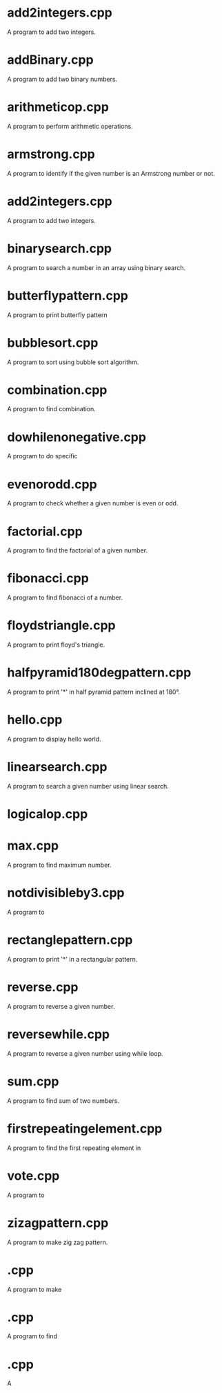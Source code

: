# add2integers.cpp
A program to add two integers.

# addBinary.cpp
A program to add two binary numbers.

# arithmeticop.cpp
A program to perform arithmetic operations.

# armstrong.cpp
A program to identify if the given number is an Armstrong number or not.

# add2integers.cpp
A program to add two integers.

# binarysearch.cpp
A program to search a number in an array using binary search.

# butterflypattern.cpp
A program to print butterfly pattern

# bubblesort.cpp
A program to sort using bubble sort algorithm.

# combination.cpp
A program to find combination.

# dowhilenonegative.cpp
A program to do specific

# evenorodd.cpp
A program to check whether a given number is even or odd.

# factorial.cpp
A program to find the factorial of a given number.

# fibonacci.cpp
A program to find fibonacci of a number.

# floydstriangle.cpp
A program to print floyd's triangle.

# halfpyramid180degpattern.cpp
A program to print '*' in half pyramid pattern inclined at 180°.

# hello.cpp
A program to display hello world.

# linearsearch.cpp
A program to search a given number using linear search.

# logicalop.cpp

# max.cpp
A program to find maximum number.

# notdivisibleby3.cpp
A program to

# rectanglepattern.cpp
A program to print '*' in a rectangular pattern.

# reverse.cpp
A program to reverse a given number.

# reversewhile.cpp
A program to reverse a given number using while loop.

# sum.cpp
A program to find sum of two numbers.

# firstrepeatingelement.cpp
A program to find the first repeating element in

# vote.cpp
A program to 

# zizagpattern.cpp
A program to make zig zag pattern.

# .cpp
A program to make

# .cpp
A program to find 

# .cpp
A
